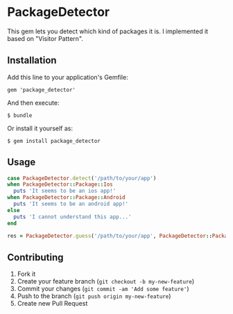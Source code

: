 # PackageDetector

This gem lets you detect which kind of packages it is.
I implemented it based on "Visitor Pattern".

## Installation

Add this line to your application's Gemfile:

    gem 'package_detector'

And then execute:

    $ bundle

Or install it yourself as:

    $ gem install package_detector

## Usage

```ruby
case PackageDetector.detect('/path/to/your/app')
when PackageDetector::Package::Ios
  puts 'It seems to be an ios app!'
when PackageDetector::Package::Android
  puts 'It seems to be an android app!'
else
  puts 'I cannot understand this app...'
end

res = PackageDetector.guess('/path/to/your/app', PackageDetector::Package::Ios)

```

## Contributing

1. Fork it
2. Create your feature branch (`git checkout -b my-new-feature`)
3. Commit your changes (`git commit -am 'Add some feature'`)
4. Push to the branch (`git push origin my-new-feature`)
5. Create new Pull Request
